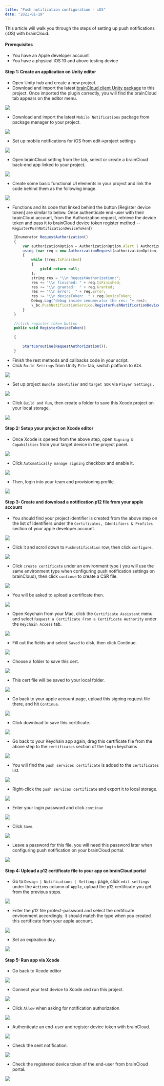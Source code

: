 ```yaml
---
title: "Push notification configuration - iOS"
date: "2021-01-19"
---
```


This article will walk you through the steps of setting up push notifications (iOS) with brainCloud.

#### **Prerequisites**

- You have an Apple developer account
- You have a physical iOS 10 and above testing device

#### **Step 1: Create an application on Unity editor**

- Open Unity hub and create a new project.
- Download and import the latest [brainCloud client Unity package](https://github.com/getbraincloud/braincloud-csharp/releases) to this project. Once imported the plugin correctly, you will find the brainCloud tab appears on the editor menu.

[![](images/Screen+Shot+2021-01-13+at+17.50.42.png)](https://downloads.intercomcdn.com/i/o/287322489/19de350205641bd3409c95f9/Screen+Shot+2021-01-13+at+17.50.42.png)

- Download and import the latest `Mobile Notifications` package from package manager to your project.

[![](images/Screen+Shot+2021-01-13+at+17.56.24.png)](https://downloads.intercomcdn.com/i/o/287324032/c2515dcc176e4eb52d277676/Screen+Shot+2021-01-13+at+17.56.24.png)

- Set up mobile notifications for iOS from edit->project settings

[![](images/Screen+Shot+2021-01-13+at+18.07.00.png)](https://downloads.intercomcdn.com/i/o/287326591/b3481fc6474f0d4aee31ff2c/Screen+Shot+2021-01-13+at+18.07.00.png)

- Open brainCloud setting from the tab, select or create a brainCloud back-end app linked to your project.

[![](images/Screen+Shot+2021-01-10+at+9.11.08+PM.png)](https://downloads.intercomcdn.com/i/o/285889725/1386428122ce5d7142643b2f/Screen+Shot+2021-01-10+at+9.11.08+PM.png)

- Create some basic functional UI elements in your project and link the code behind them as the following image.

[![](images/Screen+Shot+2021-01-13+at+18.12.07.png)](https://downloads.intercomcdn.com/i/o/287327658/5ee06930a5d156ac1bf7d580/Screen+Shot+2021-01-13+at+18.12.07.png)

- Functions and its code that linked behind the button \[Register device token\] are similar to below. Once authenticate end-user with their brainCloud account, from the Authorization request, retrieve the device token and pass it to brainCloud device token register method -- `RegisterPushNotificationDeviceToken`()
```js
    IEnumerator RequestAuthorization()  
    {  
        var authorizationOption = AuthorizationOption.Alert | AuthorizationOption.Badge;  
        using (var req = new AuthorizationRequest(authorizationOption, true))  
        {  
            while (!req.IsFinished)  
            {  
                yield return null;  
            };  
            string res = "\\n RequestAuthorization:";  
            res += "\\n finished: " + req.IsFinished;  
            res += "\\n granted:  " + req.Granted;  
            res += "\\n error:  " + req.Error;  
            res += "\\n deviceToken:  " + req.DeviceToken;  
            Debug.Log("debug inside ienumerator the res: "+ res);  
            \_bc.PushNotificationService.RegisterPushNotificationDeviceToken(req.DeviceToken, authSuccess\_BCcall, authError\_BCcall);  
        }  
    }  
  
    //click register token button  
    public void RegisterDeviceToken()
  
    {
  
        StartCoroutine(RequestAuthorization());  
    }
```
- Finish the rest methods and callbacks code in your script.
- Click `Build Settings` from Unity `File` tab, switch platform to iOS.

[![](images/Screen+Shot+2021-01-10+at+9.44.33+PM.png)](https://downloads.intercomcdn.com/i/o/285894570/a762ccc8796ffd0f0e9c1df2/Screen+Shot+2021-01-10+at+9.44.33+PM.png)

- Set up project `Bundle Identifier` and `target SDK` via `Player Settings` .

[![](images/Screen+Shot+2021-01-13+at+18.23.48.png)](https://downloads.intercomcdn.com/i/o/287330568/371b1e49aef2bc7faa85c973/Screen+Shot+2021-01-13+at+18.23.48.png)

- Click `Build and Run`, then create a folder to save this Xcode project on your local storage.

[![](images/Screen+Shot+2021-01-13+at+18.28.27.png)](https://downloads.intercomcdn.com/i/o/287390067/92da66f43ec70edc81d6df55/Screen+Shot+2021-01-13+at+18.28.27.png)

#### **Step 2: Setup your project on Xcode editor**

- Once Xcode is opened from the above step, open `Signing & Capabilities` from your target device in the project panel.

[![](images/Screen+Shot+2021-01-12+at+11.08.24+AM.png)](https://downloads.intercomcdn.com/i/o/287332931/9ea846c0e0fc9a649d4f8ad4/Screen+Shot+2021-01-12+at+11.08.24+AM.png)

- Click `Automatically manage signing` checkbox and enable it.

[![](images/Screen+Shot+2021-01-12+at+11.30.32+AM.png)](https://downloads.intercomcdn.com/i/o/287333985/3fa16a94553c0429e9607890/Screen+Shot+2021-01-12+at+11.30.32+AM.png)

- Then, login into your team and provisioning profile.

[![](images/Screen+Shot+2021-01-13+at+18.43.17.png)](https://downloads.intercomcdn.com/i/o/287334370/ca810aec10460e8b49721c0e/Screen+Shot+2021-01-13+at+18.43.17.png)

#### **Step 3: Create and download a notification p12 file from your apple account**

- You should find your project identifier is created from the above step on the list of Identifiers under the `Certificates, Identifiers & Profiles` section of your apple developer account.

[![](images/Screen+Shot+2021-01-12+at+11.37.28+AM.png)](https://downloads.intercomcdn.com/i/o/287335685/b6e2099fe768ca04e4c8aaaa/Screen+Shot+2021-01-12+at+11.37.28+AM.png)

- Click it and scroll down to `Pushnotification` row, then click `configure`.

[![](images/Screen+Shot+2021-01-12+at+11.40.01+AM.png)](https://downloads.intercomcdn.com/i/o/287336087/2066988a19f724ce0432035b/Screen+Shot+2021-01-12+at+11.40.01+AM.png)

- Click `create certificate` under an environment type ( you will use the same environment type when configuring push notification settings on brainCloud), then click `continue` to create a CSR file.

[![](images/Screen+Shot+2021-01-12+at+14.48.39.png)](https://downloads.intercomcdn.com/i/o/287337173/d4f877c56bc8fd93cbf180b7/Screen+Shot+2021-01-12+at+14.48.39.png)

- You will be asked to upload a certificate then.

[![](images/Screen+Shot+2021-01-12+at+14.51.05.png)](https://downloads.intercomcdn.com/i/o/287337551/72ed23d7d3d2c7ef219968be/Screen+Shot+2021-01-12+at+14.51.05.png)

- Open Keychain from your Mac, click the `Certificate Assistant` menu and select `Request a Certificate From a Certificate Authority` under the `Keychain Access` tab.

[![](images/Screen+Shot+2021-01-12+at+14.56.51.png)](https://downloads.intercomcdn.com/i/o/287374513/d33bf2b774eef6983f226bde/Screen+Shot+2021-01-12+at+14.56.51.png)

- Fill out the fields and select `Saved` to disk, then click Continue.

[![](images/image.png)](https://downloads.intercomcdn.com/i/o/287391648/79083ea308019bb976de4ae7/image.png)

- Choose a folder to save this cert.

[![](images/Screen+Shot+2021-01-12+at+15.00.35.png)](https://downloads.intercomcdn.com/i/o/287375462/422a3a206a4186c917c52c0d/Screen+Shot+2021-01-12+at+15.00.35.png)

- This cert file will be saved to your local folder.

[![](images/Screen+Shot+2021-01-12+at+15.02.04.png)](https://downloads.intercomcdn.com/i/o/287375513/3146bafae68c0e3a484e052a/Screen+Shot+2021-01-12+at+15.02.04.png)

- Go back to your apple account page, upload this signing request file there, and hit `Continue`.

[![](images/Screen+Shot+2021-01-12+at+15.02.39.png)](https://downloads.intercomcdn.com/i/o/287375611/212eda2959d53517bdcd02d5/Screen+Shot+2021-01-12+at+15.02.39.png)

- Click download to save this certificate.

[![](images/Screen+Shot+2021-01-12+at+15.03.03.png)](https://downloads.intercomcdn.com/i/o/287375690/cd77c2f5ae2faa436704899d/Screen+Shot+2021-01-12+at+15.03.03.png)

- Go back to your Keychain app again, drag this certificate file from the above step to the `certificates` section of the `login` keychains

[![](images/Screen+Shot+2021-01-12+at+15.06.48.png)](https://downloads.intercomcdn.com/i/o/287375830/6e6bdb87b912432aa9458d43/Screen+Shot+2021-01-12+at+15.06.48.png)

- You will find the `push services certificate` is added to the `certificates` list.

[![](images/Screen+Shot+2021-01-12+at+15.09.17.png)](https://downloads.intercomcdn.com/i/o/287376016/cd824be05dc106c0c33e1b29/Screen+Shot+2021-01-12+at+15.09.17.png)

- Right-click the `push services certificate` and export it to local storage.

[![](images/Screen+Shot+2021-01-12+at+15.09.34.png)](https://downloads.intercomcdn.com/i/o/287375943/eeca4df3a7d8aa6455531171/Screen+Shot+2021-01-12+at+15.09.34.png)

- Enter your login password and click `continue`

[![](images/image.png)](https://downloads.intercomcdn.com/i/o/287382305/86ed20b48c8dc83b96c5c868/image.png)

- Click `Save`.

[![](images/Screen+Shot+2021-01-12+at+15.10.28.png)](https://downloads.intercomcdn.com/i/o/287376872/58323d3cda08002fe99511fc/Screen+Shot+2021-01-12+at+15.10.28.png)

- Leave a password for this file, you will need this password later when configuring push notification on your brainCloud portal.

[![](images/Screen+Shot+2021-01-12+at+15.12.07.png)](https://downloads.intercomcdn.com/i/o/287377005/decadb39c052f8149b7b654b/Screen+Shot+2021-01-12+at+15.12.07.png)

#### **Step 4: Upload a p12 certificate file to your app on brainCloud portal**

- Go to `Design | Notifications | Settings` page, click `edit settings` under the `Actions` column of `Apple`, upload the p12 certificate you get from the previous steps.

[![](images/Screen+Shot+2021-01-12+at+15.14.10.png)](https://downloads.intercomcdn.com/i/o/287377081/e5c03a8e6aa3ce07184ab675/Screen+Shot+2021-01-12+at+15.14.10.png)

- Enter the p12 file protect-password and select the certificate environment accordingly. It should match the type when you created this certificate from your apple account.

[![](images/Screen+Shot+2021-01-12+at+15.14.44.png)](https://downloads.intercomcdn.com/i/o/287377217/781843f96e2fa862afd01b49/Screen+Shot+2021-01-12+at+15.14.44.png)

- Set an expiration day.

[![](images/Screen+Shot+2021-01-12+at+15.15.10.png)](https://downloads.intercomcdn.com/i/o/287377266/cd140124231eb54737077ff6/Screen+Shot+2021-01-12+at+15.15.10.png)

#### **Step 5: Run app via Xcode**

- Go back to Xcode editor

[![](images/Screen+Shot+2021-01-12+at+15.56.55.png)](https://downloads.intercomcdn.com/i/o/287377455/580c9fc451f38606327f0457/Screen+Shot+2021-01-12+at+15.56.55.png)

- Connect your test device to Xcode and run this project.

[![](images/Screen+Shot+2021-01-12+at+15.58.34.png)](https://downloads.intercomcdn.com/i/o/287377565/3d97740598324990d47a36cb/Screen+Shot+2021-01-12+at+15.58.34.png)

- Click `Allow` when asking for notification authorization.

[![](images/IMG_0596.PNG)](https://downloads.intercomcdn.com/i/o/287378264/b362ad92745b441b0dc0ca67/IMG_0596.PNG)

- Authenticate an end-user and register device token with brainCloud.

[![](images/IMG_0597.PNG)](https://downloads.intercomcdn.com/i/o/287378280/04977ba1dcad130d48653503/IMG_0597.PNG)

- Check the sent notification.

[![](images/IMG_0598.PNG)](https://downloads.intercomcdn.com/i/o/287378312/a6c5bc31ac18a92f8f50cf08/IMG_0598.PNG)

- Check the registered device token of the end-user from brainCloud portal.

[![](images/Screen+Shot+2021-01-13+at+11.24.13.png)](https://downloads.intercomcdn.com/i/o/287378522/aa4f9dcb5b8ffab534ff98a2/Screen+Shot+2021-01-13+at+11.24.13.png)
